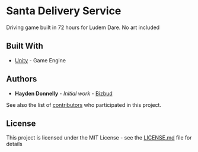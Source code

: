 # Santa Delivery Service

Driving game built in 72 hours for Ludem Dare.
No art included

## Built With

* [Unity](https://unity.com/) - Game Engine 

## Authors

* **Hayden Donnelly** - *Initial work* - [Bizbud](https://github.com/Bizbud)

See also the list of [contributors](https://github.com/your/project/contributors) who participated in this project.

## License

This project is licensed under the MIT License - see the [LICENSE.md](LICENSE.md) file for details

